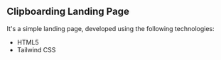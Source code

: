 ## Clipboarding Landing Page

It's a simple landing page, developed using the following technologies:

- HTML5
- Tailwind CSS
